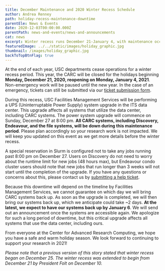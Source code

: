 ```yaml
---
title: December Maintenance and 2020 Winter Recess Schedule
author: Andrea Renney
path: holiday-recess-maintenance-downtime
parentEle: News & Events
date: 2020-12-03T00:00:00.000Z
parentPath: news-and-events/news-and-announcements
cat: news
excerpt: Winter recess runs December 21-January 4, with maintenance occuring from December 27
featuredImage: ../../static/images/holiday_graphic.jpg
thumbnail: /images/holiday_graphic.jpg
backToTopBtnFlag: true
---
```


At the end of each year, USC departments cease operations for a winter recess period. This year, the CARC will be closed for the holidays beginning **Monday, December 21, 2020, reopening on Monday, January 4, 2021**. Non-emergency work will be paused until the new year. In the case of an emergency, tickets can still be submitted via our [ticket submission form](/user-information/ticket-submission).

During this recess, USC Facilities Management Services will be performing a UPS (Uninterruptable Power Supply) system upgrade in the ITS data center. This upgrade affects all systems that utilize the data center, including CARC systems. The power system upgrade will commence on Sunday, December 27 at 8:00 pm. **All CARC systems, including Discovery, Endeavour, and the file systems, will be down during this maintenance period**. Please plan accordingly so your research work is not impacted. We will keep you updated on this event as we get more details before the winter recess.
 
A special reservation in Slurm is configured not to take any jobs running past 8:00 pm on December 27. Users on Discovery do not need to worry about the runtime limit for new jobs (48 hours max), but Endeavour condo cluster users should note that new jobs that run longer than 3 weeks will not start until the completion of the upgrade. If you have any questions or concerns about this, please contact us by [submitting a help ticket](/user-information/ticket-submission).

Because this downtime will depend on the timeline by Facilities Management Services, we cannot guarantee on which day we will bring CARC systems back up. As soon as the upgrade is completed, we will then bring our systems back up, which we anticipate could take ~2 days. **At the latest, we expect to have our systems back up by January 6**. We will send out an announcement once the systems are accessible again. We apologize for such a long period of downtime, but this critical upgrade affects all systems that use the data center, including ours.

From everyone at the Center for Advanced Research Computing, we hope you have a safe and warm holiday season. We look forward to continuing to support your research in 2021!

*Please note that a previous version of this story stated that winter recess began on December 25. The winter recess was extended to begin from December 21 by President Folt on December 10.*
